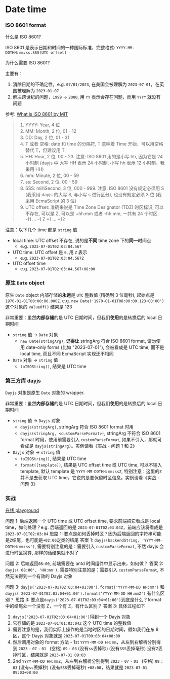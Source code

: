 # Date time

### ISO 8601 format

什么是 ISO 8601?

ISO 8601 是表示日期和时间的一种国际标准，完整格式: `YYYY-MM-DDTHH:mm:ss.SSS[UTC offset]`

为什么需要 ISO 8601?

主要有：
1. 消除日期的不确定性，e.g. `07/01/2023`, 在美国会被理解为 `2023-07-01`，在英国被理解为 `2023-01-07`
1. 解决跨世纪的问题，`1999` -> `2000`, 用 `YY` 表示会存在问题，而用 `YYYY` 就没有问题

参考: [What is ISO 8601 by MIT](http://web.mit.edu/jmorzins/www/iso8601/y2kiso.htm)

> 1. YYYY: Year, 4 位
> 1. MM: Month, 2 位, 01 - 12
> 1. DD: Day, 2 位, 01 - 31
> 1. T 或者 空格: date 和 time 的分隔符, T 意味着 Time 开始，可以用空格替代 T，但建议用 T
> 1. HH: Hour, 2 位, 00 - 23. 注意: ISO 8601 用的是小写 hh, 因为它是 24 小时制 (dayjs 中 大写 HH 表示 24 小时制, 小写 hh 表示 12 小时制，我采用 HH)
> 1. mm: Minute, 2 位, 00 - 59
> 1. ss: Second, 2 位, 00 - 59
> 1. SSS: milliSecond, 3 位, 000 - 999. 注意: ISO 8601 没有规定必须用 S (我采用 dayjs 的大写 S, 与小写 s 进行区分), 也没有规定必须 3 位 (我采用 EcmaScript 的 3 位)
> 1. UTC offset: 准确来说是 Time Zone Designator (TDZ) 时区标识, 可以不存在, 可以是 Z, 可以是 +hh:mm 或者 -hh:mm, 一共有 24 个时区: -11 ... -1 Z +1 ... +12

注意：以下几个 time 都是 `string` 值

- local time: UTC offset 不存在, 说的是**不同** time zone 下的**同一**时间点
  - e.g. `2023-07-01T02:03:04.567`
- UTC time: UTC offset 是 `0`, 用 `Z` 表示
  - e.g. `2023-07-01T02:03:04.567Z`
- UTC offset time
  - e.g. `2023-07-01T02:03:04.567+08:00`

### 原生 `Date` object

原生 `Date` object 内部存储的**永远**是 `UTC` 整数值 (精确到 3 位毫秒), 起始点是 `1970-01-01T00:00:00.000Z`. e.g. `new Date('1970-01-01T08:00:00.123+08:00')` 这个对象的 `valueOf()` 结果是 123

非常重要：虽然**内部存储**的是 UTC 日期时间，但我们**使用**的是转换后的 local 日期时间

- `string` 值 -> `Date` 对象
  - `new Date(stringArg)`, **记得让** stringArg 符合 ISO 8601 format, 请勿使用 date-only forms (比如 "2023-07-01"), 会被看成是 UTC time, 而不是 local time, 而且不同 EcmaScript 实现还不相同
- `Date` 对象 -> `string` 值
  - `toISOString()`, 结果是 UTC time

### 第三方库 dayjs

`Dayjs` 对象是原生 `Date` 对象的 wrapper.

非常重要：虽然**内部存储**的是 UTC 日期时间，但我们**使用**的是转换后的 local 日期时间

- `string` 值 -> `Dayjs` 对象
  - `dayjs(stringArg)`, stringArg 符合 ISO 8601 format 时用
  - `dayjs(stringArg, <customParseFormat>)`, stringArg 不符合 ISO 8601 format 时用，使用前需要引入 `customParseFormat`, 如果不引入，那就可看成是 `dayjs(stringArg)`。实例请看《实战 - 问题 1 和 2》
- `Dayjs` 对象 -> `string` 值
  - `toISOString()`, 结果是 UTC time
  - `format([template])`, 结果是 UTC offset time 或 UTC time, 可以不输入 template, 默认 template 是 `YYYY-MM-DDTHH:mm:ssZ`, 特别注意：这里的`Z`并不是去获取 UTC time，它说的是要保留时区信息。实例请看《实战 - 问题 3》

### 实战

[在线 playground](https://codesandbox.io/s/dayjs-date-time-x9fyt7)

问题 1: 后端返回一个 UTC time 或 UTC offset time, 要求前端把它看成是 local time，如何处理？e.g. 后端返回的是 `2023-07-01T02:03:04Z`，前端应该将看成是 `2023-07-01T02:03:04`
思路 1: 要点是如何丢掉时区？因为后端返回的字符串可能是`Z`结尾，也可能是`+02:00`之类的结尾
答案 1: `dayjs(backendString, 'YYYY-MM-DDTHH:mm:ss')`, 需要特别注意的是：需要引入 `customParseFormat`, 不然 dayjs 会进行时区换算, 那样的话结果就不对了

问题 2: 后端返回`08:00`, 前端需要在 antd 时间组件中显示出来，如何做？
答案 2: `dayjs('08:00', 'HH:mm')`, 需要特别注意的是：需要引入 `customParseFormat`, 不然无法得到一个有效的 Dayjs 对象

问题 3: `dayjs('2023-07-01T02:03:04+01:00').format('YYYY-MM-DD HH:mm')` 和 `dayjs('2023-07-01T02:03:04+01:00').format('YYYY-MM-DD HH:mmZ')` 有什么区别？
思路 3: 要点是`dayjs('2023-07-01T02:03:04+01:00')`到底是什么？format 中的结尾处一个没有 Z，一个有 Z，有什么区别？
答案 3: 具体过程如下

1. `dayjs('2023-07-01T02:03:04+01:00')`得到一个 Dayjs 对象
1. 它存储的是 `2023-07-01T01:03:04Z` 这个 UTC time 的整数值
1. 需要注意的是，我们实际上操作的是当地时区的日期时间，假如我们在东 8 区，这个 Dayjs 对象就是 `2023-07-01T09:03:04+08:00`
1. 然后调用对象的 format 方法 - 1st `YYYY-MM-DD HH:mm`，从左到右解析分别得到 `2023` `-` `07` `-` `01` ` `(空格) `09` `:` `03` (没有`ss`丢掉秒) (没有`SSS`丢掉毫秒) 没有`Z`丢掉时区，结果就是 `2023-07-01 09:03`
1. 2nd `YYYY-MM-DD HH:mmZ`，从左到右解析分别得到 `2023` `-` `07` `-` `01` ` `(空格) `09` `:` `03` (没有`ss`丢掉秒) (没有`SSS`丢掉毫秒) `+08:00`，结果就是 `2023-07-01 09:03+08:00`

